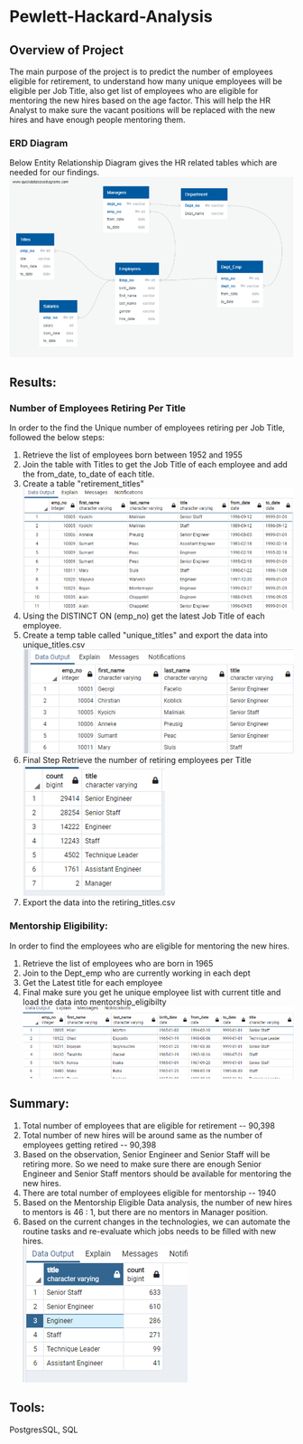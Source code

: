 # Pewlett-Hackard-Analysis

## Overview of Project
The main purpose of the project is to predict the number of employees eligible for retirement, to understand how many unique employees will be eligible per Job Title,
also get list of employees who are eligible for mentoring the new hires based on the age factor. This will help the HR Analyst to make sure the vacant positions will be replaced with the new hires and have enough people mentoring them.

### ERD Diagram 
Below Entity Relationship Diagram gives the HR related tables which are needed for our findings.
![EmployeeDB.png](/EmployeeDB.png.png)

## Results: 
###  Number of Employees Retiring Per Title
In order to the find the Unique number of employees retiring per Job Title, followed the below steps:

1. Retrieve the list of employees born between 1952 and 1955
1. Join the table with  Titles to get the Job Title of each employee and add the from_date, to_date of each title.
1. Create a table "retirement_titles" <br/>
  ![retirement_titles](/retirement_titles.png) <br/>
1. Using the DISTINCT ON (emp_no) get the latest Job Title of each employee.
1. Create a temp table called "unique_titles"  and export the data into unique_titles.csv <br/>
  ![unique_titles](/unique_titles.png) <br/>
1. Final Step Retrieve the number of retiring employees per Title <br/>
  ![retiring_titles](/retiring_titles.png) <br/>
1. Export the data into the retiring_titles.csv

### Mentorship Eligibility:
In order to find the employees who are eligible for mentoring the new hires.
1. Retrieve the list of employees who are born in 1965 
1. Join to the Dept_emp who are currently working in each dept
1. Get the Latest title for each employee
1. Final make sure you get he unique employee list with current title and load the data into mentorship_eligibilty
![mentorship_eligibilty](/mentorship_eligibilty.png)

## Summary:
1. Total number of employees that are eligible for retirement -- 90,398
1. Total number of new hires will be around same as the number of employees getting retired -- 90,398
1. Based on the observation, Senior Engineer and Senior Staff will be retiring more. So we need to make sure there are enough Senior Engineer and Senior Staff mentors should be available for mentoring the new hires.
1. There are total number of employees eligible for mentorship -- 1940 <br/>
1. Based on the Mentorship Eligible Data analysis, the number of new hires to mentors is 46 : 1, but there are no mentors in Manager position. 
1. Based on the current changes in the technologies, we can automate the routine tasks and re-evaluate which jobs needs to be filled with new hires. <br/>
![MentorsEligibleByTitles](/MentorsEligibleByTitles.png) <br/>


## Tools:
PostgresSQL, SQL

